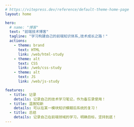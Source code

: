 ```yaml
---
# https://vitepress.dev/reference/default-theme-home-page
layout: home

hero:
  # name: "博客"
  text: "前端技术博客"
  tagline: "学习构建自己的前端知识体系,技术成长之路！"
  actions:
    - theme: brand
      text: HTML
      link: /web/html-study
    - theme: alt
      text: CSS
      link: /web/css-study
    - theme: alt
      text: JS
      link: /web/js-study

features:
  - title: 记录
    details: 记录自己的技术学习笔记，作为备忘录使用！
  - title: 温故知新
    details: 可以在某一模块知识模糊后系统的复习！
  - title: 总结
    details: 记录自己在前端领域的学习，明确目标，坚持到底！
---
```


